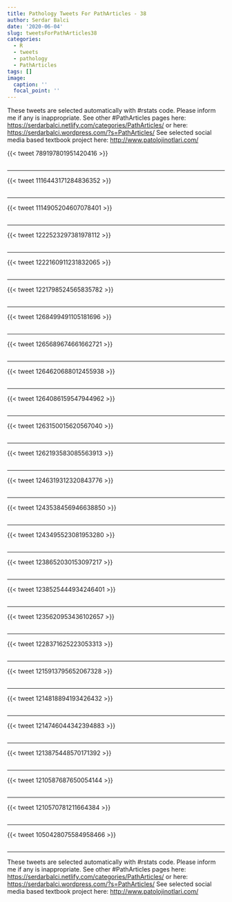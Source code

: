 ```yaml
---
title: Pathology Tweets For PathArticles - 38
author: Serdar Balci
date: '2020-06-04'
slug: tweetsForPathArticles38
categories:
  - R
  - tweets
  - pathology
  - PathArticles
tags: []
image:
  caption: ''
  focal_point: ''
---
```



These tweets are selected automatically with #rstats code. Please inform me if any is inappropriate.
See other #PathArticles pages here: https://serdarbalci.netlify.com/categories/PathArticles/  or here: https://serdarbalci.wordpress.com/?s=PathArticles/ 
See selected social media based textbook project here: http://www.patolojinotlari.com/

{{< tweet 789197801951420416 >}}
<br>
<br>
<hr>
{{< tweet 1116443171284836352 >}}
<br>
<br>
<hr>
{{< tweet 1114905204607078401 >}}
<br>
<br>
<hr>
{{< tweet 1222523297381978112 >}}
<br>
<br>
<hr>
{{< tweet 1222160911231832065 >}}
<br>
<br>
<hr>
{{< tweet 1221798524565835782 >}}
<br>
<br>
<hr>
{{< tweet 1268499491105181696 >}}
<br>
<br>
<hr>
{{< tweet 1265689674661662721 >}}
<br>
<br>
<hr>
{{< tweet 1264620688012455938 >}}
<br>
<br>
<hr>
{{< tweet 1264086159547944962 >}}
<br>
<br>
<hr>
{{< tweet 1263150015620567040 >}}
<br>
<br>
<hr>
{{< tweet 1262193583085563913 >}}
<br>
<br>
<hr>
{{< tweet 1246319312320843776 >}}
<br>
<br>
<hr>
{{< tweet 1243538456946638850 >}}
<br>
<br>
<hr>
{{< tweet 1243495523081953280 >}}
<br>
<br>
<hr>
{{< tweet 1238652030153097217 >}}
<br>
<br>
<hr>
{{< tweet 1238525444934246401 >}}
<br>
<br>
<hr>
{{< tweet 1235620953436102657 >}}
<br>
<br>
<hr>
{{< tweet 1228371625223053313 >}}
<br>
<br>
<hr>
{{< tweet 1215913795652067328 >}}
<br>
<br>
<hr>
{{< tweet 1214818894193426432 >}}
<br>
<br>
<hr>
{{< tweet 1214746044342394883 >}}
<br>
<br>
<hr>
{{< tweet 1213875448570171392 >}}
<br>
<br>
<hr>
{{< tweet 1210587687650054144 >}}
<br>
<br>
<hr>
{{< tweet 1210570781211664384 >}}
<br>
<br>
<hr>
{{< tweet 1050428075584958466 >}}
<br>
<br>
<hr>


These tweets are selected automatically with #rstats code. Please inform me if any is inappropriate.
See other #PathArticles pages here: https://serdarbalci.netlify.com/categories/PathArticles/  or here: https://serdarbalci.wordpress.com/?s=PathArticles/ 
See selected social media based textbook project here: http://www.patolojinotlari.com/

